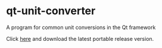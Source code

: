 # qt-unit-converter
A program for common unit conversions in the Qt framework

Click [here](https://github.com/30vam/qt-unit-converter/releases) and download the latest portable release version.

